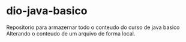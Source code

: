 # dio-java-basico
Repositorio para armazernar todo o conteudo do curso de java basico
Alterando o conteudo de um arquivo de forma local.
